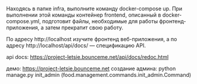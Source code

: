 Находясь в папке infra, выполните команду docker-compose up. При выполнении этой команды контейнер frontend, описанный в docker-compose.yml, подготовит файлы, необходимые для работы фронтенд-приложения, а затем прекратит свою работу.

По адресу http://localhost изучите фронтенд веб-приложения, а по адресу http://localhost/api/docs/ — спецификацию API.

api docs: https://project-letsie.bounceme.net/api/docs/redoc.html

демо: https://project-letsie.bounceme.net
создание админа: python manage.py init_admin (food.management.commands.init_admin.Command)
